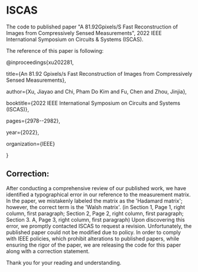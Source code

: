 # ISCAS
The code to published paper "A 81.92Gpixels/S Fast Reconstruction of Images from Compressively Sensed Measurements", 2022 IEEE International Symposium on Circuits &amp; Systems (ISCAS).

The reference of this paper is following:

@inproceedings{xu202281,

  title={An 81.92 Gpixels/s Fast Reconstruction of Images from Compressively Sensed Measurements},
  
  author={Xu, Jiayao and Chi, Pham Do Kim and Fu, Chen and Zhou, Jinjia},
  
  booktitle={2022 IEEE International Symposium on Circuits and Systems (ISCAS)},
  
  pages={2978--2982},
  
  year={2022},
  
  organization={IEEE}
  
}


## Correction:

After conducting a comprehensive review of our published work, we have identified a typographical error in our reference to the measurement matrix. In the paper, we mistakenly labeled the matrix as the 'Hadamard matrix'; however, the correct term is the 'Walsh matrix'. (in Section 1, Page 1, right column, first paragraph; Section 2, Page 2, right column, first paragraph; Section 3. A, Page 3, right column, first paragraph) 
Upon discovering this error, we promptly contacted ISCAS to request a revision. Unfortunately, the published paper could not be modified due to policy. 
In order to comply with IEEE policies, which prohibit alterations to published papers, while ensuring the rigor of the paper, we are releasing the code for this paper along with a correction statement.

Thank you for your reading and understanding.
